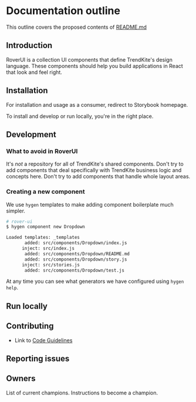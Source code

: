 # Documentation outline

This outline covers the proposed contents of [README.md](./README.md)

## Introduction

RoverUI is a collection UI components that define TrendKite's design language. These components should help you build applications in React that look and feel right.

## Installation

For installation and usage as a consumer, redirect to Storybook homepage.

To install and develop or run locally, you're in the right place.

## Development

### What to avoid in RoverUI

It's _not_ a repository for all of TrendKite's shared components. Don't try to add components that deal specifically with TrendKite business logic and concepts here. Don't try to add components that handle whole layout areas.

### Creating a new component

We use `hygen` templates to make adding component boilerplate much simpler.

```sh
# rover-ui
$ hygen component new Dropdown

Loaded templates: _templates
       added: src/components/Dropdown/index.js
      inject: src/index.js
       added: src/components/Dropdown/README.md
       added: src/components/Dropdown/story.js
      inject: src/stories.js
       added: src/components/Dropdown/test.js
```

At any time you can see what generators we have configured using `hygen help`.

## Run locally

## Contributing

- Link to [Code Guidelines](./CODE_GUIDELINES.md)

## Reporting issues

## Owners

List of current champions. Instructions to become a champion.
